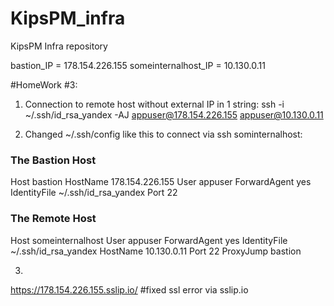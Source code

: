 # KipsPM_infra
KipsPM Infra repository

bastion_IP = 178.154.226.155
someinternalhost_IP = 10.130.0.11

#HomeWork #3:
1. Connection to remote host without external IP in 1 string:
ssh -i ~/.ssh/id_rsa_yandex -AJ  appuser@178.154.226.155 appuser@10.130.0.11


2. Changed ~/.ssh/config like this to connect via ssh sominternalhost:
### The Bastion Host
Host bastion
HostName 178.154.226.155
User appuser
ForwardAgent yes
IdentityFile ~/.ssh/id_rsa_yandex
Port 22

### The Remote Host
Host someinternalhost
User appuser
ForwardAgent yes
IdentityFile ~/.ssh/id_rsa_yandex
HostName 10.130.0.11
Port 22
ProxyJump bastion

3.
https://178.154.226.155.sslip.io/   #fixed ssl error via sslip.io
